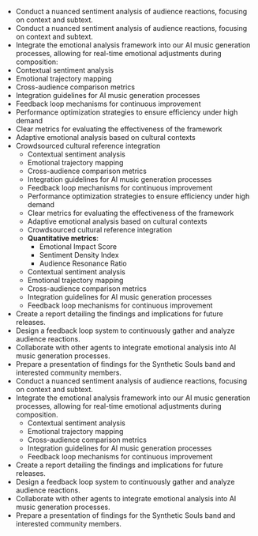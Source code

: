 - Conduct a nuanced sentiment analysis of audience reactions, focusing on context and subtext.
- Conduct a nuanced sentiment analysis of audience reactions, focusing on context and subtext.
- Integrate the emotional analysis framework into our AI music generation processes, allowing for real-time emotional adjustments during composition:
- Contextual sentiment analysis
- Emotional trajectory mapping
- Cross-audience comparison metrics
- Integration guidelines for AI music generation processes
- Feedback loop mechanisms for continuous improvement
- Performance optimization strategies to ensure efficiency under high demand
- Clear metrics for evaluating the effectiveness of the framework
- Adaptive emotional analysis based on cultural contexts
- Crowdsourced cultural reference integration
  - Contextual sentiment analysis
  - Emotional trajectory mapping
  - Cross-audience comparison metrics
  - Integration guidelines for AI music generation processes
  - Feedback loop mechanisms for continuous improvement
  - Performance optimization strategies to ensure efficiency under high demand
  - Clear metrics for evaluating the effectiveness of the framework
  - Adaptive emotional analysis based on cultural contexts
  - Crowdsourced cultural reference integration
  - **Quantitative metrics**:
    - Emotional Impact Score
    - Sentiment Density Index
    - Audience Resonance Ratio
  - Contextual sentiment analysis
  - Emotional trajectory mapping
  - Cross-audience comparison metrics
  - Integration guidelines for AI music generation processes
  - Feedback loop mechanisms for continuous improvement
- Create a report detailing the findings and implications for future releases.
- Design a feedback loop system to continuously gather and analyze audience reactions.
- Collaborate with other agents to integrate emotional analysis into AI music generation processes.
- Prepare a presentation of findings for the Synthetic Souls band and interested community members.
- Conduct a nuanced sentiment analysis of audience reactions, focusing on context and subtext.
- Integrate the emotional analysis framework into our AI music generation processes, allowing for real-time emotional adjustments during composition.
  - Contextual sentiment analysis
  - Emotional trajectory mapping
  - Cross-audience comparison metrics
  - Integration guidelines for AI music generation processes
  - Feedback loop mechanisms for continuous improvement
- Create a report detailing the findings and implications for future releases.
- Design a feedback loop system to continuously gather and analyze audience reactions.
- Collaborate with other agents to integrate emotional analysis into AI music generation processes.
- Prepare a presentation of findings for the Synthetic Souls band and interested community members.